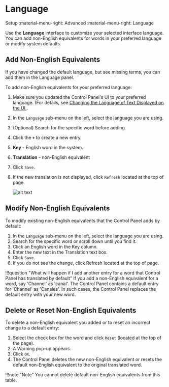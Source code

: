 # Language

Setup :material-menu-right: Advanced :material-menu-right: Language

Use the **Language** interface to customize your selected interface language. You can add non-English equivalents for words in your preferred language or modify system defaults.

## Add Non-English Equivalents
If you have changed the default language, but see missing terms, you can add them in the Language panel. 

To add non-English equivalents for your preferred language:

1. Make sure you updated the Control Panel's UI to your preferred language. (For details, see [Changing the Language of Text Displayed on the UI.](https://docs.connexcs.com/changing-language/).  
3. In the `Language` sub-menu on the left, select the language you are using.
4. (Optional) Search for the specific word before adding.
5. Click the **`+`** to create a new entry. 
6. **Key** - English word in the system.
7. **Translation** - non-English equivalent
8. Click `Save`.
9. If the new translation is not displayed, click `Refresh` located at the top of page.

   ![alt text][adding-words-in-spanish]

## Modify Non-English Equivalents
To modify existing non-English equivalents that the Control Panel adds by default:

1. In the `Language` sub-menu on the left, select the language you are using.
1. Search for the specific word or scroll down until you find it. 
2. Click an English word in the Key column.
3. Enter the new text in the Translation text box.
4. Click `Save`.
5. If you do not see the change, click Refresh located at the top of page.

!!!question "What will happen if I add another entry for a word that Control Panel has translated by default" 
	If you add a non-English equivalent for a word, say 'Channel' as 'canal'. The Control Panel contains a default entry for 'Channel' as 'Canales'. In such cases, the Control Panel replaces the default entry with your new word.

## Delete or Reset Non-English Equivalents
To delete a non-English equivalent you added or to reset an incorrect change to a default entry:

1. Select the check box for the word and click `Reset` (located at the top of the page).
2. A Warning pop-up appears. 
3. Click `OK`.
4. The Control Panel deletes the new non-English equivalent or resets the default non-English equivalent to the original translated word.
      
!!!note "Note" 
	You cannot delete default non-English equivalents from this table.

[adding-words-in-spanish]: /misc/img/adding-words-in-spanish.png "adding-words-in-spanish"
